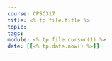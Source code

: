 ```yaml
---
course: CPSC317
title: <% tp.file.title %>
topic:
tags:
module: <% tp.file.cursor(1) %>
date: [[<% tp.date.now() %>]]
---
```

